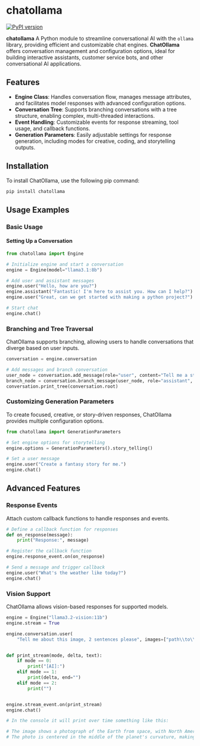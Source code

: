 # chatollama

[![PyPI version](https://badge.fury.io/py/chatollama.svg)](https://badge.fury.io/py/chatollama)

**chatollama** A Python module to streamline conversational AI with the `ollama` library, providing efficient and customizable chat engines. **ChatOllama** offers conversation management and configuration options, ideal for building interactive assistants, customer service bots, and other conversational AI applications.

## Features

- **Engine Class**: Handles conversation flow, manages message attributes, and facilitates model responses with advanced configuration options.
- **Conversation Tree**: Supports branching conversations with a tree structure, enabling complex, multi-threaded interactions.
- **Event Handling**: Customizable events for response streaming, tool usage, and callback functions.
- **Generation Parameters**: Easily adjustable settings for response generation, including modes for creative, coding, and storytelling outputs.

## Installation

To install ChatOllama, use the following pip command:

```bash
pip install chatollama
```

## Usage Examples

### Basic Usage

#### Setting Up a Conversation

```python
from chatollama import Engine

# Initialize engine and start a conversation
engine = Engine(model="llama3.1:8b")

# Add user and assistant messages
engine.user("Hello, how are you?")
engine.assistant("Fantastic! I'm here to assist you. How can I help?")
engine.user("Great, can we get started with making a python project?")

# Start chat
engine.chat()
```

### Branching and Tree Traversal

ChatOllama supports branching, allowing users to handle conversations that diverge based on user inputs.

```python
conversation = engine.conversation

# Add messages and branch conversation
user_node = conversation.add_message(role="user", content="Tell me a story.")
branch_node = conversation.branch_message(user_node, role="assistant", content="Once upon a time...")
conversation.print_tree(conversation.root)
```

### Customizing Generation Parameters

To create focused, creative, or story-driven responses, ChatOllama provides multiple configuration options.

```python
from chatollama import GenerationParameters

# Set engine options for storytelling
engine.options = GenerationParameters().story_telling()

# Set a user message
engine.user("Create a fantasy story for me.")
engine.chat()
```

## Advanced Features

### Response Events

Attach custom callback functions to handle responses and events.

```python
# Define a callback function for responses
def on_response(message):
    print("Response:", message)

# Register the callback function
engine.response_event.on(on_response)

# Send a message and trigger callback
engine.user("What's the weather like today?")
engine.chat()
```

### Vision Support

ChatOllama allows vision-based responses for supported models.

```python
engine = Engine("llama3.2-vision:11b")
engine.stream = True

engine.conversation.user(
    "Tell me about this image, 2 sentences please", images=["path\\to\\earth.png"]) # As you can see, any kwarg added to a message will be sent as part of the message dict that ollama is expecting. Right now there is really only 'images' that can be sent but in the future it might be other things like videos or other files


def print_stream(mode, delta, text):
    if mode == 0:
        print("[AI]:")
    elif mode == 1:
        print(delta, end="")
    elif mode == 2:
        print("")


engine.stream_event.on(print_stream)
engine.chat()

# In the console it will print over time something like this:

# The image shows a photograph of the Earth from space, with North America and Asia visible on either side of the Indian Ocean. 
# The photo is centered in the middle of the planet's curvature, making its spherical shape apparent.
```